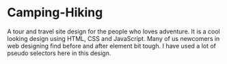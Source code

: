# Camping-Hiking
A tour and travel site design for the people who loves adventure. It is a cool looking design using HTML, CSS and JavaScript. Many of us newcomers in web designing find before and after element bit tough. I have used a lot of pseudo selectors here in this design.
